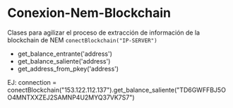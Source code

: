 # Conexion-Nem-Blockchain
Clases para agilizar el proceso de extracción de información de la blockchain de NEM
```conectBlockchain("IP-SERVER")```
- get_balance_entrante('address')
- get_balance_saliente('address')
- get_address_from_pkey('address')

EJ: connection = conectBlockchain("153.122.112.137").get_balance_saliente("TD6GWFFBJ5OO4MNTXXZEJ2SAMNP4U2MYQ37VK7S7")
